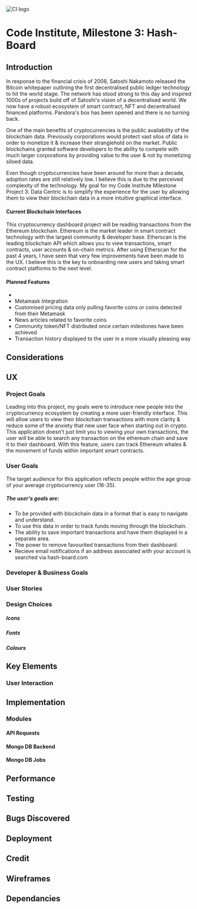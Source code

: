 ![CI logo](https://codeinstitute.s3.amazonaws.com/fullstack/ci_logo_small.png)
# Code Institute, Milestone 3: Hash-Board

## Introduction

In response to the financial crisis of 2008, Satoshi Nakamoto released the Bitcoin whitepaper outlining the first decentralised public ledger technology to hit the world stage.
The network has stood strong to this day and inspired 1000s of projects build off of Satoshi's vision of a decentralised world. We now have a robust ecosystem of smart contract, NFT and decentralised financed platforms.
Pandora's box has been opened and there is no turning back.

One of the main benefits of cryptocurrencies is the public availability of the blockchain data. Previously corporations would protect vast silos of data in order to monetize it & increase their stranglehold on the market.
Public blockchains granted software developers to the ability to compete with much larger corporations by providing value to the user & not by monetizing siloed data.

Even though cryptocurrencies have been around for more than a decade, adoption rates are still relatively low. I believe this is due to the perceived complexity of the technology.
My goal for my Code Institute Milestone Project 3: Data Centric is to simplify the experience for the user by allowing them to view their blockchain data in a more intuitive graphical interface.

#### Current Blockchain Interfaces

This cryptocurrency dashboard project will be reading transactions from the Ethereum blockchain. Ethereum is the market leader in smart contract technology with the largest community & developer base.
Etherscan is the leading blockchain API which allows you to view transactions, smart contracts, user accounts & on-chain metrics. After using Etherscan for the past 4 years, I have seen that very few improvements have been made to the UX. 
I believe this is the key to onboarding new users and taking smart contract platforms to the next level.

#### Planned Features

* 
* Metamask Integration
* Customised pricing data only pulling favorite coins or coins detected from their Metamask
* News articles related to favorite coins
* Community token/NFT distributed once certain milestones have been achieved
* Transaction history displayed to the user in a more visually pleasing way


## Considerations

## UX

### Project Goals

Leading into this project, my goals were to introduce new people into the cryptocurrency ecosystem by creating a more user-friendly interface.
This will allow users to view their blockchain transactions with more clarity & reduce some of the anxiety that new user face when starting out in crypto.
This application doesn't just limit you to viewing your own transactions, the user will be able to search any transaction on the ethereum chain and save it to their dashboard.
With this feature, users can track Ethereum whales & the movement of funds within important smart contracts. 

### User Goals

The target audience for this application reflects people within the age group of your average cryptocurrency user (16-35).

##### The user's goals are:

* To be provided with blockchain data in a format that is easy to navigate and understand.
* To use this data in order to track funds moving through the blockchain.
* The ability to save important transactions and have them displayed in a separate area.
* The power to remove favourited transactions from their dashboard.
* Recieve email notifications if an address associated with your account is searched via hash-board.com

### Developer & Business Goals

### User Stories

### Design Choices

##### Icons

##### Fonts

##### Colours

## Key Elements

### User Interaction

## Implementation

### Modules

#### API Requests

#### Mongo DB Backend

#### Mongo DB Jobs

## Performance

## Testing

## Bugs Discovered

## Deployment

## Credit

## Wireframes

## Dependancies